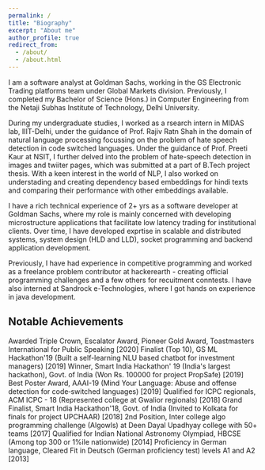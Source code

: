 ```yaml
---
permalink: /
title: "Biography"
excerpt: "About me"
author_profile: true
redirect_from: 
  - /about/
  - /about.html
---
```


I am a software analyst at Goldman Sachs, working in the GS Electronic Trading platforms team under Global Markets division. Previously, I completed my Bachelor of Science (Hons.) in Computer Engineering from the Netaji Subhas Institute of Technology, Delhi University.

During my undergraduate studies, I worked as a rsearch intern in MIDAS lab, IIIT-Delhi, under the guidance of Prof. Rajiv Ratn Shah in the domain of natural language processing focussing on the problem of hate speech detection in code switched languages. Under the guidance of Prof. Preeti Kaur at NSIT, I further delved into the problem of hate-speech detection in images and twiiter pages, which was submitted at a part of B.Tech project thesis. With a keen interest in the world of NLP, I also worked on understading and creating dependency based embeddings for hindi texts and comparing their performance with other embeddings available.

I have a rich technical experience of 2+ yrs as a software developer at Goldman Sachs, where my role is mainly concerned with developing microstructure applications that facilitate low latency trading for institutional clients. Over time, I have developed exprtise in scalable and distributed systems, system design (HLD and LLD), socket programming and backend application development. 

Previously, I have had experience in competitive programming and worked as a freelance problem contributor at hackerearth - creating official programming challenges and a few others for recuitment conntests. I have also interned at Sandrock e-Technologies, where I got hands on experience in java development.   

<h2>Notable Achievements</h2>
Awarded Triple Crown, Escalator Award, Pioneer Gold Award, Toastmasters International for Public Speaking [2020]
Finalist (Top 10), GS ML Hackathon'19 (Built a self-learning NLU based chatbot for investment managers) [2019]
Winner, Smart India Hackathon' 19 (India's largest hackathon), Govt. of India (Won Rs. 100000 for project PropSafe) [2019]
Best Poster Award, AAAI-19 (Mind Your Language: Abuse and offense detection for code‑switched languages) [2019]
Qualified for ICPC regionals, ACM ICPC - 18 (Represented college at Gwalior regionals) [2018]
Grand Finalist, Smart India Hackathon'18, Govt. of India (Invited to Kolkata for finals for project UPCHAAR) [2018]
2nd Position, Inter college algo programming challenge (Algowls) at Deen Dayal Upadhyay college with 50+ teams [2017]
Qualified for Indian National Astronomy Olympiad, HBCSE (Among top 300 or 1%ile nationwide) [2014]
Proficiency in German language, Cleared Fit in Deutsch (German proficiency test) levels A1 and A2 [2013]